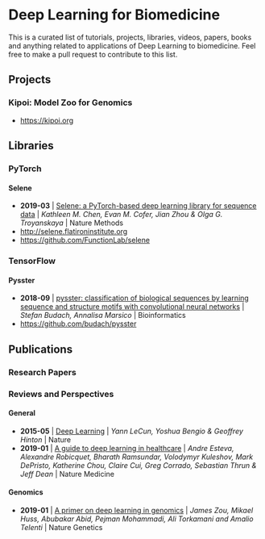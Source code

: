 # Deep Learning for Biomedicine
This is a curated list of tutorials, projects, libraries, videos, papers, books and anything related to applications of Deep Learning to biomedicine. Feel free to make a pull request to contribute to this list.

## Projects
### Kipoi: Model Zoo for Genomics
- https://kipoi.org

## Libraries
### PyTorch

#### Selene
- **2019-03** | [Selene: a PyTorch-based deep learning library for sequence data](https://www.nature.com/articles/s41592-019-0360-8) | *Kathleen M. Chen, Evan M. Cofer, Jian Zhou & Olga G. Troyanskaya* | Nature Methods
- http://selene.flatironinstitute.org
- https://github.com/FunctionLab/selene

### TensorFlow

#### Pysster
- **2018-09** | [pysster: classification of biological sequences by learning sequence and structure motifs with convolutional neural networks](https://academic.oup.com/bioinformatics/article/34/17/3035/4962494) | *Stefan Budach, Annalisa Marsico* | Bioinformatics
- https://github.com/budach/pysster

## Publications
### Research Papers

### Reviews and Perspectives
#### General
- **2015-05** | [Deep Learning](https://www.nature.com/articles/nature14539) | *Yann LeCun, Yoshua Bengio & Geoffrey Hinton* | Nature
- **2019-01** | [A guide to deep learning in healthcare](https://www.nature.com/articles/s41591-018-0316-z) | *Andre Esteva, Alexandre Robicquet, Bharath Ramsundar, Volodymyr Kuleshov, Mark DePristo, Katherine Chou, Claire Cui, Greg Corrado, Sebastian Thrun & Jeff Dean* | Nature Medicine

#### Genomics
- **2019-01** | [A primer on deep learning in genomics](https://www.nature.com/articles/s41588-018-0295-5) | *James Zou, Mikael Huss, Abubakar Abid, Pejman Mohammadi, Ali Torkamani and Amalio Telenti* | Nature Genetics
